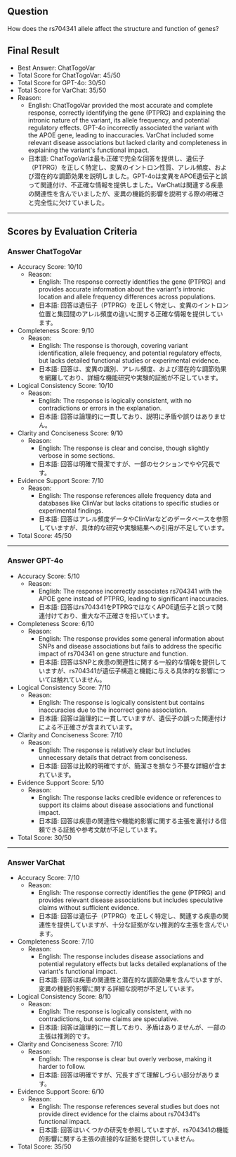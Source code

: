 ## Question

How does the rs704341 allele affect the structure and function of genes?

## Final Result

- Best Answer: ChatTogoVar
- Total Score for ChatTogoVar: 45/50
- Total Score for GPT-4o: 30/50
- Total Score for VarChat: 35/50
- Reason:
  - English: ChatTogoVar provided the most accurate and complete response, correctly identifying the gene (PTPRG) and explaining the intronic nature of the variant, its allele frequency, and potential regulatory effects. GPT-4o incorrectly associated the variant with the APOE gene, leading to inaccuracies. VarChat included some relevant disease associations but lacked clarity and completeness in explaining the variant's functional impact.
  - 日本語: ChatTogoVarは最も正確で完全な回答を提供し、遺伝子（PTPRG）を正しく特定し、変異のイントロン性質、アレル頻度、および潜在的な調節効果を説明しました。GPT-4oは変異をAPOE遺伝子と誤って関連付け、不正確な情報を提供しました。VarChatは関連する疾患の関連性を含んでいましたが、変異の機能的影響を説明する際の明確さと完全性に欠けていました。

---

## Scores by Evaluation Criteria

### Answer ChatTogoVar
- Accuracy Score: 10/10
  - Reason: 
    - English: The response correctly identifies the gene (PTPRG) and provides accurate information about the variant's intronic location and allele frequency differences across populations.
    - 日本語: 回答は遺伝子（PTPRG）を正しく特定し、変異のイントロン位置と集団間のアレル頻度の違いに関する正確な情報を提供しています。
- Completeness Score: 9/10
  - Reason: 
    - English: The response is thorough, covering variant identification, allele frequency, and potential regulatory effects, but lacks detailed functional studies or experimental evidence.
    - 日本語: 回答は、変異の識別、アレル頻度、および潜在的な調節効果を網羅しており、詳細な機能研究や実験的証拠が不足しています。
- Logical Consistency Score: 10/10
  - Reason: 
    - English: The response is logically consistent, with no contradictions or errors in the explanation.
    - 日本語: 回答は論理的に一貫しており、説明に矛盾や誤りはありません。
- Clarity and Conciseness Score: 9/10
  - Reason: 
    - English: The response is clear and concise, though slightly verbose in some sections.
    - 日本語: 回答は明確で簡潔ですが、一部のセクションでやや冗長です。
- Evidence Support Score: 7/10
  - Reason: 
    - English: The response references allele frequency data and databases like ClinVar but lacks citations to specific studies or experimental findings.
    - 日本語: 回答はアレル頻度データやClinVarなどのデータベースを参照していますが、具体的な研究や実験結果への引用が不足しています。
- Total Score: 45/50

---

### Answer GPT-4o
- Accuracy Score: 5/10
  - Reason: 
    - English: The response incorrectly associates rs704341 with the APOE gene instead of PTPRG, leading to significant inaccuracies.
    - 日本語: 回答はrs704341をPTPRGではなくAPOE遺伝子と誤って関連付けており、重大な不正確さを招いています。
- Completeness Score: 6/10
  - Reason: 
    - English: The response provides some general information about SNPs and disease associations but fails to address the specific impact of rs704341 on gene structure and function.
    - 日本語: 回答はSNPと疾患の関連性に関する一般的な情報を提供していますが、rs704341が遺伝子構造と機能に与える具体的な影響については触れていません。
- Logical Consistency Score: 7/10
  - Reason: 
    - English: The response is logically consistent but contains inaccuracies due to the incorrect gene association.
    - 日本語: 回答は論理的に一貫していますが、遺伝子の誤った関連付けによる不正確さが含まれています。
- Clarity and Conciseness Score: 7/10
  - Reason: 
    - English: The response is relatively clear but includes unnecessary details that detract from conciseness.
    - 日本語: 回答は比較的明確ですが、簡潔さを損なう不要な詳細が含まれています。
- Evidence Support Score: 5/10
  - Reason: 
    - English: The response lacks credible evidence or references to support its claims about disease associations and functional impact.
    - 日本語: 回答は疾患の関連性や機能的影響に関する主張を裏付ける信頼できる証拠や参考文献が不足しています。
- Total Score: 30/50

---

### Answer VarChat
- Accuracy Score: 7/10
  - Reason: 
    - English: The response correctly identifies the gene (PTPRG) and provides relevant disease associations but includes speculative claims without sufficient evidence.
    - 日本語: 回答は遺伝子（PTPRG）を正しく特定し、関連する疾患の関連性を提供していますが、十分な証拠がない推測的な主張を含んでいます。
- Completeness Score: 7/10
  - Reason: 
    - English: The response includes disease associations and potential regulatory effects but lacks detailed explanations of the variant's functional impact.
    - 日本語: 回答は疾患の関連性と潜在的な調節効果を含んでいますが、変異の機能的影響に関する詳細な説明が不足しています。
- Logical Consistency Score: 8/10
  - Reason: 
    - English: The response is logically consistent, with no contradictions, but some claims are speculative.
    - 日本語: 回答は論理的に一貫しており、矛盾はありませんが、一部の主張は推測的です。
- Clarity and Conciseness Score: 7/10
  - Reason: 
    - English: The response is clear but overly verbose, making it harder to follow.
    - 日本語: 回答は明確ですが、冗長すぎて理解しづらい部分があります。
- Evidence Support Score: 6/10
  - Reason: 
    - English: The response references several studies but does not provide direct evidence for the claims about rs704341's functional impact.
    - 日本語: 回答はいくつかの研究を参照していますが、rs704341の機能的影響に関する主張の直接的な証拠を提供していません。
- Total Score: 35/50